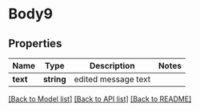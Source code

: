 # Body9

## Properties
Name | Type | Description | Notes
------------ | ------------- | ------------- | -------------
**text** | **string** | edited message text | 

[[Back to Model list]](../../README.md#documentation-for-models) [[Back to API list]](../../README.md#documentation-for-api-endpoints) [[Back to README]](../../README.md)


